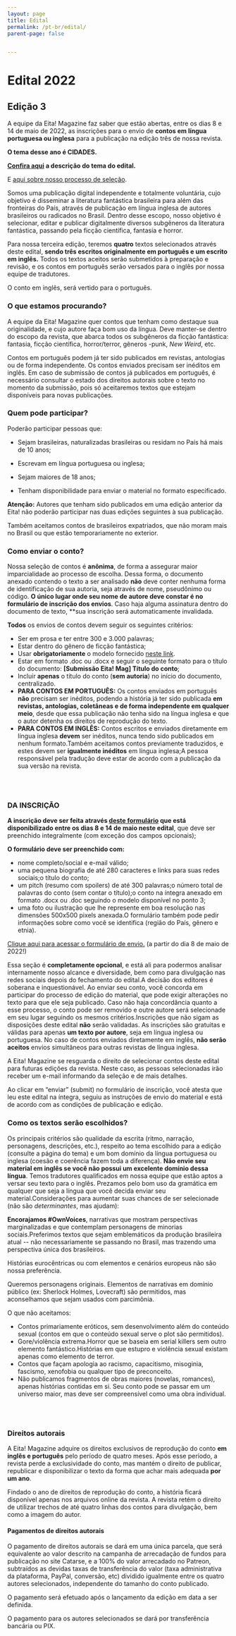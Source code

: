 ```yaml
---
layout: page
title: Edital
permalink: /pt-br/edital/
parent-page: false


---
```


# Edital 2022


## Edição 3


A equipe da Eita! Magazine faz saber que estão abertas, entre os dias 8 e 14 de maio de 2022, as inscrições para o envio de **contos em língua portuguesa ou inglesa** para a publicação na edição três de nossa revista.

**O tema desse ano é CIDADES.** 

**[Confira aqui](/issue/2022/05/03/eita-cidades.html) a descrição do tema do edital.**

E [aqui sobre nosso processo de seleção](/pt-br/processo-selecao/).

Somos uma publicação digital independente e totalmente voluntária, cujo objetivo é disseminar a literatura fantástica brasileira para além das fronteiras do País, através de publicação em língua inglesa de autores brasileiros ou radicados no Brasil. Dentro desse escopo, nosso objetivo é selecionar, editar e publicar digitalmente diversos subgêneros da literatura fantástica, passando pela ficção científica, fantasia e horror.

Para nossa terceira edição, teremos **quatro** textos selecionados através deste edital, **sendo três escritos originalmente em português e um escrito em inglês.** Todos os textos aceitos serão submetidos à preparação e revisão, e os contos em português serão versados para o inglês por nossa equipe de tradutores.

O conto em inglês, será vertido para o português.

### O que estamos procurando?

A equipe da Eita! Magazine quer contos que tenham como destaque sua originalidade, e cujo autore faça bom uso da língua. Deve manter-se dentro do escopo da revista, que abarca todos os subgêneros da ficção fantástica: fantasia, ficção científica, horror/terror, gêneros -punk, *New Weird*, etc.

Contos em português podem já ter sido publicados em revistas, antologias ou de forma independente. Os contos enviados precisam ser inéditos em inglês. Em caso de submissão de contos já publicados em português, é necessário consultar o estado dos direitos autorais sobre o texto no momento da submissão, pois só aceitaremos textos que estejam disponíveis para novas publicações.

### Quem pode participar?

Poderão participar pessoas que: 
- Sejam brasileiras, naturalizadas brasileiras ou residam no País há mais de 10 anos;

- Escrevam em língua portuguesa ou inglesa;
- Sejam maiores de 18 anos;
- Tenham disponibilidade para enviar o material no formato especificado.

**Atenção:** Autores que tenham sido publicados em uma edição anterior da Eita! não poderão participar nas duas edições seguintes à sua publicação.

Também aceitamos contos de brasileiros expatriados, que não moram mais no Brasil ou que estão temporariamente no exterior.


### Como enviar o conto?

Nossa seleção de contos é **anônima**, de forma a assegurar maior imparcialidade ao processo de escolha. Dessa forma, o documento anexado contendo o texto a ser analisado **não** deve conter nenhuma forma de identificação de sua autoria, seja através de nome, pseudônimo ou código. **O único lugar onde seu nome de autore deve constar é no formulário de inscrição dos envios**. Caso haja alguma assinatura dentro do documento de texto, **sua inscrição será automaticamente invalidada. 

**Todos** os envios de contos devem seguir os seguintes critérios:

- Ser em prosa e ter entre 300 e 3.000 palavras;
- Estar dentro do gênero de ficção fantástica;
- Usar **obrigatoriamente** o modelo fornecido [neste link](https://www.google.com/url?q=https://www.eitamagazine.com/assets/docs/Modelo-Padrao-de-Submissao-Rodrigo-van-Kampen-v1-AN%25C3%2594NIMO.docx&sa=D&source=docs&ust=1651596904189159&usg=AOvVaw0IpKLh-DAJZpqhrYpp_IOX). 
- Estar em formato .doc ou .docx e seguir o seguinte formato para o título do documento: **[Submissão Eita! Mag] Título do conto**;
- Incluir **apenas** o título do conto (**sem autoria**) no início do documento, centralizado.
- **PARA CONTOS EM PORTUGUÊS:** Os contos enviados em português **não** precisam ser inéditos, podendo a história já ter sido publicada **em revistas, antologias, coletâneas e de forma independente em qualquer meio**, desde que essa publicação não tenha sido na língua inglesa e que o autor detenha os direitos de reprodução do texto.
- **PARA CONTOS EM INGLÊS:** Contos escritos e enviados diretamente em língua inglesa **devem** ser inéditos, nunca tendo sido publicados em nenhum formato.Também aceitamos contos previamente traduzidos, e estes devem ser **igualmente inéditos** em língua inglesa;A pessoa responsável pela tradução deve estar de acordo com a publicação da sua versão na revista.

<br/>
<br/>

### DA INSCRIÇÃO

**A inscrição deve ser feita através [deste formulário](https://#) que está disponibilizado entre os dias 8 e 14 de maio neste edital**, que deve ser preenchido integralmente (com exceção dos campos opcionais);

**O formulário deve ser preenchido com:** 

- nome completo/social e e-mail válido;
- uma pequena biografia de até 280 caracteres e links para suas redes sociais;o título do conto;
- um pitch (resumo com spoilers) de até 300 palavras;o número total de palavras do conto (sem contar o título);o conto na íntegra anexado em formato .docx ou .doc seguindo o modelo disponível no ponto 3;
- uma foto ou ilustração que lhe represente em boa resolução nas dimensões 500x500 pixels anexada.O formulário também pode pedir informações sobre como você se identifica (região do País, gênero e etnia).

[Clique aqui para acessar o formulário de envio.](https:/#) (a partir do dia 8 de maio de 2022!)

Essa seção é **completamente opcional**, e está ali para podermos analisar internamente nosso alcance e diversidade, bem como para divulgação nas redes sociais depois do fechamento do edital.A decisão dos editores é soberana e inquestionável. Ao enviar seu conto, você concorda em participar do processo de edição do material, que pode exigir alterações no texto para que ele seja publicado. Caso não haja concordância quanto a esse processo, o conto pode ser removido e outre autore será selecionade em seu lugar seguindo os mesmos critérios.Inscrições que não sigam as disposições deste edital **não** serão validadas. As inscrições são gratuitas e válidas para apenas **um texto por autore**, seja em língua inglesa ou portuguesa. No caso de contos enviados diretamente em inglês, **não serão aceitos** envios simultâneos para outras revistas de língua inglesa.

A Eita! Magazine se resguarda o direito de selecionar contos deste edital para futuras edições da revista. Neste caso, as pessoas selecionadas irão receber um e-mail informando da seleção e de mais detalhes. 

Ao clicar em “enviar” (submit) no formulário de inscrição, você atesta que leu este edital na íntegra, seguiu as instruções de envio do material e está de acordo com as condições de publicação e edição.

### Como os textos serão escolhidos?

Os principais critérios são qualidade da escrita (ritmo, narração, personagens, descrições, etc.), respeito ao tema escolhido para a edição (consulte a página do tema) e um bom domínio da língua portuguesa ou inglesa (coesão e coerência fazem toda a diferença). **Não envie seu material em inglês se você não possui um excelente domínio dessa língua**. Temos tradutores qualificados em nossa equipe que estão aptos a versar seu texto para o inglês. Prezamos pelo bom uso da gramática em qualquer que seja a língua que você decida enviar seu material.Considerações para aumentar suas chances de ser selecionade (não são *determinantes*, mas ajudam):

**Encorajamos #OwnVoices**, narrativas que mostram perspectivas marginalizadas e que contemplam personagens de minorias sociais.Preferimos textos que sejam emblemáticos da produção brasileira atual -- não necessariamente se passando no Brasil, mas trazendo uma perspectiva única dos brasileiros.

Histórias eurocêntricas ou com elementos e cenários europeus não são nossa preferência.

Queremos personagens originais. Elementos de narrativas em domínio público (ex: Sherlock Holmes, Lovecraft) são permitidos, mas aconselhamos que sejam usados com parcimônia.

O que não aceitamos:

- Contos primariamente eróticos, sem desenvolvimento além do conteúdo sexual (contos em que o conteúdo sexual serve o plot são permitidos).
- Gore/violência extrema.Horror que se baseia em serial killers sem outro elemento fantástico.Histórias em que estupro e violência sexual existam apenas como elemento de terror.
- Contos que façam apologia ao racismo, capacitismo, misoginia, fascismo, xenofobia ou qualquer tipo de preconceito.
- Não publicamos fragmentos de obras maiores (novelas, romances), apenas histórias contidas em si. Seu conto pode se passar em um universo maior, mas deve ser compreensível como uma obra individual.
<br/>
<br/>


### Direitos autorais

A Eita! Magazine adquire os direitos exclusivos de reprodução do conto **em inglês e português** pelo período de quatro meses. Após esse período, a revista perde a exclusividade do conto, mas mantém o direito de publicar, republicar e disponibilizar o texto da forma que achar mais adequada **por um ano**. 

Findado o ano de direitos de reprodução do conto, a história ficará disponível apenas nos arquivos online da revista. A revista retém o direito de utilizar trechos de até quatro linhas dos contos para divulgação, bem como a imagem do autor.

#### Pagamentos de direitos autorais

O pagamento de direitos autorais se dará em uma única parcela, que será equivalente ao valor descrito na campanha de arrecadação de fundos para publicação no site Catarse, e a 100% do valor arrecadado no Patreon, subtraídos as devidas taxas de transferência do valor (taxa administrativa da plataforma, PayPal, conversão, etc) dividido igualmente entre os quatro autores selecionados, independente do tamanho do conto publicado. 

O pagamento será efetuado após o lançamento da edição em data a ser definida.

O pagamento para os autores selecionados se dará por transferência bancária ou PIX.

